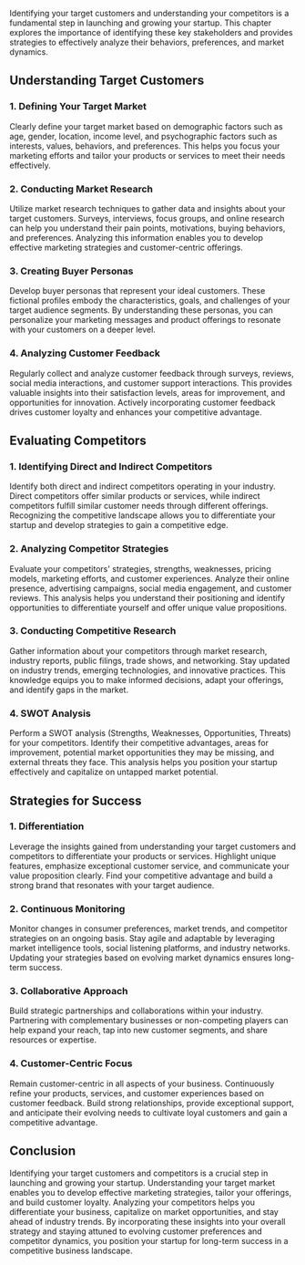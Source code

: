 
Identifying your target customers and understanding your competitors is a fundamental step in launching and growing your startup. This chapter explores the importance of identifying these key stakeholders and provides strategies to effectively analyze their behaviors, preferences, and market dynamics.

Understanding Target Customers
------------------------------

### **1. Defining Your Target Market**

Clearly define your target market based on demographic factors such as age, gender, location, income level, and psychographic factors such as interests, values, behaviors, and preferences. This helps you focus your marketing efforts and tailor your products or services to meet their needs effectively.

### **2. Conducting Market Research**

Utilize market research techniques to gather data and insights about your target customers. Surveys, interviews, focus groups, and online research can help you understand their pain points, motivations, buying behaviors, and preferences. Analyzing this information enables you to develop effective marketing strategies and customer-centric offerings.

### **3. Creating Buyer Personas**

Develop buyer personas that represent your ideal customers. These fictional profiles embody the characteristics, goals, and challenges of your target audience segments. By understanding these personas, you can personalize your marketing messages and product offerings to resonate with your customers on a deeper level.

### **4. Analyzing Customer Feedback**

Regularly collect and analyze customer feedback through surveys, reviews, social media interactions, and customer support interactions. This provides valuable insights into their satisfaction levels, areas for improvement, and opportunities for innovation. Actively incorporating customer feedback drives customer loyalty and enhances your competitive advantage.

Evaluating Competitors
----------------------

### **1. Identifying Direct and Indirect Competitors**

Identify both direct and indirect competitors operating in your industry. Direct competitors offer similar products or services, while indirect competitors fulfill similar customer needs through different offerings. Recognizing the competitive landscape allows you to differentiate your startup and develop strategies to gain a competitive edge.

### **2. Analyzing Competitor Strategies**

Evaluate your competitors' strategies, strengths, weaknesses, pricing models, marketing efforts, and customer experiences. Analyze their online presence, advertising campaigns, social media engagement, and customer reviews. This analysis helps you understand their positioning and identify opportunities to differentiate yourself and offer unique value propositions.

### **3. Conducting Competitive Research**

Gather information about your competitors through market research, industry reports, public filings, trade shows, and networking. Stay updated on industry trends, emerging technologies, and innovative practices. This knowledge equips you to make informed decisions, adapt your offerings, and identify gaps in the market.

### **4. SWOT Analysis**

Perform a SWOT analysis (Strengths, Weaknesses, Opportunities, Threats) for your competitors. Identify their competitive advantages, areas for improvement, potential market opportunities they may be missing, and external threats they face. This analysis helps you position your startup effectively and capitalize on untapped market potential.

Strategies for Success
----------------------

### **1. Differentiation**

Leverage the insights gained from understanding your target customers and competitors to differentiate your products or services. Highlight unique features, emphasize exceptional customer service, and communicate your value proposition clearly. Find your competitive advantage and build a strong brand that resonates with your target audience.

### **2. Continuous Monitoring**

Monitor changes in consumer preferences, market trends, and competitor strategies on an ongoing basis. Stay agile and adaptable by leveraging market intelligence tools, social listening platforms, and industry networks. Updating your strategies based on evolving market dynamics ensures long-term success.

### **3. Collaborative Approach**

Build strategic partnerships and collaborations within your industry. Partnering with complementary businesses or non-competing players can help expand your reach, tap into new customer segments, and share resources or expertise.

### **4. Customer-Centric Focus**

Remain customer-centric in all aspects of your business. Continuously refine your products, services, and customer experiences based on customer feedback. Build strong relationships, provide exceptional support, and anticipate their evolving needs to cultivate loyal customers and gain a competitive advantage.

Conclusion
----------

Identifying your target customers and competitors is a crucial step in launching and growing your startup. Understanding your target market enables you to develop effective marketing strategies, tailor your offerings, and build customer loyalty. Analyzing your competitors helps you differentiate your business, capitalize on market opportunities, and stay ahead of industry trends. By incorporating these insights into your overall strategy and staying attuned to evolving customer preferences and competitor dynamics, you position your startup for long-term success in a competitive business landscape.
